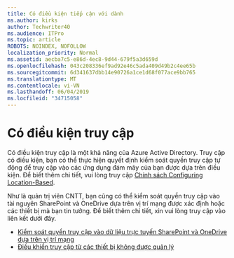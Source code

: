 ```yaml
---
title: Có điều kiện tiếp cận với dành
ms.author: kirks
author: Techwriter40
ms.audience: ITPro
ms.topic: article
ROBOTS: NOINDEX, NOFOLLOW
localization_priority: Normal
ms.assetid: aecba7c5-e86d-4ec8-9d44-679f5a3d659d
ms.openlocfilehash: 043c208336ef9ad92e46c5ada409d49b2c4ee65b
ms.sourcegitcommit: 6d341637dbb14e90726a1ce1d68f077ace9bb765
ms.translationtype: MT
ms.contentlocale: vi-VN
ms.lasthandoff: 06/04/2019
ms.locfileid: "34715058"
---
```

# <a name="conditional-access"></a>Có điều kiện truy cập

<p>Có điều kiện truy cập là một khả năng của Azure Active Directory. Truy cập có điều kiện, bạn có thể thực hiện quyết định kiểm soát quyền truy cập tự động để truy cập vào các ứng dụng đám mây của bạn được dựa trên điều kiện. Để biết thêm chi tiết, vui lòng truy cập <a href="https://docs.microsoft.com/en-us/azure/active-directory/conditional-access/overview">Chính sách Configuring Location-Based</a>.</p> <p>Như là quản trị viên CNTT, bạn cũng có thể kiểm soát quyền truy cập vào tài nguyên SharePoint và OneDrive dựa trên vị trí mạng được xác định hoặc các thiết bị mà bạn tin tưởng. Để biết thêm chi tiết, xin vui lòng truy cập vào liên kết dưới đây.</p> <ul> <li><a href="https://docs.microsoft.com/en-us/sharepoint/control-access-based-on-network-location">Kiểm soát quyền truy cập vào dữ liệu trực tuyến SharePoint và OneDrive dựa trên vị trí mạng</a></li> <li><a href="https://docs.microsoft.com/en-us/sharepoint/control-access-from-unmanaged-devices">Điều khiển truy cập từ các thiết bị không được quản lý</a></li> </ul>

